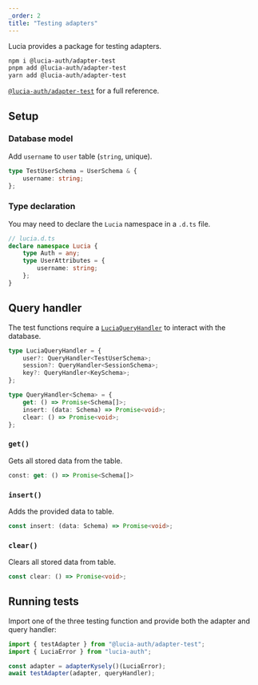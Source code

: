 ```yaml
---
_order: 2
title: "Testing adapters"
---
```


Lucia provides a package for testing adapters.

```bash
npm i @lucia-auth/adapter-test
pnpm add @lucia-auth/adapter-test
yarn add @lucia-auth/adapter-test
```

[`@lucia-auth/adapter-test`]() for a full reference.

## Setup

### Database model

Add `username` to `user` table (`string`, unique).

```ts
type TestUserSchema = UserSchema & {
	username: string;
};
```

### Type declaration

You may need to declare the `Lucia` namespace in a `.d.ts` file.

```ts
// lucia.d.ts
declare namespace Lucia {
	type Auth = any;
	type UserAttributes = {
		username: string;
	};
}
```

## Query handler

The test functions require a [`LuciaQueryHandler`]() to interact with the database.

```ts
type LuciaQueryHandler = {
	user?: QueryHandler<TestUserSchema>;
	session?: QueryHandler<SessionSchema>;
	key?: QueryHandler<KeySchema>;
};

type QueryHandler<Schema> = {
	get: () => Promise<Schema[]>;
	insert: (data: Schema) => Promise<void>;
	clear: () => Promise<void>;
};
```

### `get()`

Gets all stored data from the table.

```ts
const: get: () => Promise<Schema[]>
```

### `insert()`

Adds the provided data to table.

```ts
const insert: (data: Schema) => Promise<void>;
```

### `clear()`

Clears all stored data from table.

```ts
const clear: () => Promise<void>;
```

## Running tests

Import one of the three testing function and provide both the adapter and query handler:

```ts
import { testAdapter } from "@lucia-auth/adapter-test";
import { LuciaError } from "lucia-auth";

const adapter = adapterKysely()(LuciaError);
await testAdapter(adapter, queryHandler);
```
